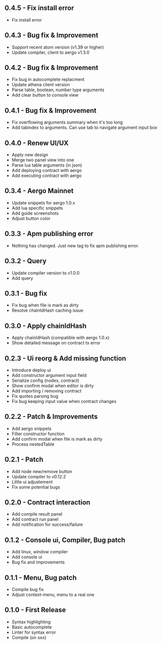 ## 0.4.5 - Fix install error

* Fix install error

## 0.4.3 - Bug fix & Improvement

* Support recent atom version (v1.39 or higher)
* Update compiler, client to aergo v1.3.0

## 0.4.2 - Bug fix & Improvement

* Fix bug in autocomplete replacment
* Update athena client version
* Parse table, boolean, number type arguments
* Add clear button to console view

## 0.4.1 - Bug fix & Improvement

* Fix overflowing arguments summary when it's too long
* Add tabindex to arguments. Can use tab to navigate argument input box


## 0.4.0 - Renew UI/UX

* Apply new design
* Merge two panel view into one
* Parse lua table arguments (in json)
* Add deploying contract with aergo
* Add executing contract with aergo

## 0.3.4 - Aergo Mainnet

* Update snippets for aergo 1.0.x
* Add lua specific snippets
* Add guide screenshots
* Adjust button color

## 0.3.3 - Apm publishing error

* Nothing has changed. Just new tag to fix apm publishing error.

## 0.3.2 - Query

* Update compiler version to v1.0.0
* Add query

## 0.3.1 - Bug fix

* Fix bug when file is mark as dirty
* Resolve chainIdHash caching issue

## 0.3.0 - Apply chainIdHash

* Apply chainIdHash (compatible with aergo 1.0.x)
* Show detailed message on contract tx error

## 0.2.3 - Ui reorg & Add missing function

* Introduce deploy ui
* Add constructor argument input field
* Serialize config (nodes, contract)
* Show confirm modal when editor is dirty
* Add importing / removing contract
* Fix quotes parsing bug
* Fix bug keeping input value when contract changes

## 0.2.2 - Patch & Improvements

* Add aergo snippets
* Filter constructor function
* Add confirm modal when file is mark as dirty
* Process nestedTable

## 0.2.1 - Patch

* Add node new/remove button
* Update compiler to v0.12.2
* Little ui adjustement
* Fix some potential bugs

## 0.2.0 - Contract interaction

* Add compile result panel
* Add contract run panel
* Add notification for success/failure

## 0.1.2 - Console ui, Compiler, Bug patch

* Add linux, window compiler
* Add console ui
* Bug fix and improvements

## 0.1.1 - Menu, Bug patch

* Compile bug fix
* Adjust context-menu, menu to a real one

## 0.1.0 - First Release

* Syntax highlighting
* Basic autocomplete
* Linter for syntax error
* Compile (on osx)
